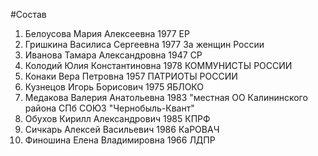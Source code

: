 #Состав
1. Белоусова Мария Алексеевна 1977 ЕР
2. Гришкина Василиса Сергеевна 1977 За женщин России
3. Иванова Тамара Александровна 1947 СР
4. Колодий Юлия Константиновна 1978 КОММУНИСТЫ РОССИИ
5. Конаки Вера Петровна 1957 ПАТРИОТЫ РОССИИ
6. Кузнецов Игорь Борисович 1975 ЯБЛОКО
7. Медакова Валерия Анатольевна 1983 \"местная ОО Калининского района СПб СОЮЗ \"Чернобыль-Квант\"
8. Обухов Кирилл Александрович 1985 КПРФ
9. Сичкарь Алексей Васильевич 1986 КаРОВАЧ
10. Финошина Елена Владимировна 1966 ЛДПР
